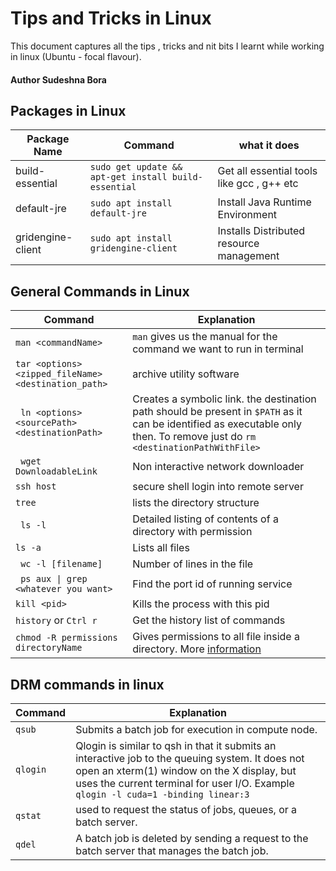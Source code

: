 # Tips and Tricks in Linux

This document captures all the tips , tricks and nit bits I learnt while working in linux (Ubuntu - focal flavour).

#### Author Sudeshna Bora

## Packages in Linux 

| Package Name | Command | what it does |
| ------------ | ------- | ------------ |
| build-essential | ``` sudo get update && apt-get install build-essential ``` | Get all essential tools like gcc , g++ etc | 
| default-jre |``` sudo apt install default-jre ``` | Install Java Runtime Environment |
| gridengine-client| ``` sudo apt install gridengine-client ``` | Installs Distributed resource management |

## General Commands in Linux 
| Command | Explanation |
| ------- | ----------- |
|```man <commandName> ``` | ```man``` gives us the manual for the command we want to run in terminal |
| ``` tar <options> <zipped_fileName> <destination_path> ``` | archive utility software |
|``` ln <options> <sourcePath> <destinationPath>```| Creates a symbolic link. the destination path should be present in ```$PATH``` as it can be identified as executable only then. To remove just do ```rm <destinationPathWithFile>```|
|``` wget DownloadableLink```| Non interactive network downloader|
|``` ssh host ``` |secure shell login into remote server|
|``` tree ``` | lists the directory structure |
|``` ls -l``` | Detailed listing of contents of a directory with permission|
|``` ls -a ```| Lists all files |
|``` wc -l [filename]```| Number of lines in the file | 
|``` ps aux \| grep <whatever you want>```| Find the port id of running service|
|```kill <pid>```| Kills the process with this pid|
|```history``` or ```Ctrl r```| Get the history list of commands|
|```chmod -R permissions directoryName```| Gives permissions to all file inside a directory. More [information](https://github.com/SudeshnaBora/Knowledge-Bucket/blob/main/Linux/ListingAndPermission.md#GivingPermission)|

## DRM commands in linux

| Command | Explanation |
| ------- | ----------- |
| ```qsub``` | Submits a batch job for execution in compute node.  |
| ```qlogin``` |  Qlogin is similar to qsh in that it submits an interactive job to the queuing  system.  It does  not open an xterm(1) window on the X display, but uses the current terminal for user I/O. Example ```qlogin -l cuda=1 -binding linear:3```|
| ```qstat``` | used to request the status of jobs, queues, or a batch  server. |
| ```qdel``` |  A  batch  job  is  deleted by sending a request to the batch server that manages the batch job. |



